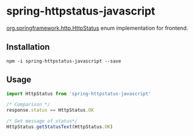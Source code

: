 # spring-httpstatus-javascript
[org.springframework.http.HttpStatus](https://docs.spring.io/spring-framework/docs/current/javadoc-api/org/springframework/http/HttpStatus.html) enum implementation for frontend.
## Installation ##
```console
npm -i spring-httpstatus-javascript --save
```
## Usage ##
```javascript
import HttpStatus from 'spring-httpstatus-javascript'

/* Comparison */
response.status == HttpStatus.OK

/* Get message of status*/
HttpStatus.getStatusText(HttpStatus.OK)
```

